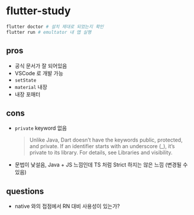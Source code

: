 # flutter-study

``` bash
flutter doctor # 설치 제대로 되었는지 확인
flutter run # emultator 내 앱 실행
```

## pros

- 공식 문서가 잘 되어있음
- VSCode 로 개발 가능
- `setState`
- `material` 내장
- 내장 포매터

## cons

- `private` keyword 없음 
  > Unlike Java, Dart doesn’t have the keywords public, protected, and private. If an identifier starts with an underscore (_), it’s private to its library. For details, see Libraries and visibility.
- 문법이 낯설음, Java + JS 느낌인데 TS 처럼 Strict 하지는 않은 느낌 (변경될 수 있음)

## questions

- native 와의 접점에서 RN 대비 사용성이 있는가?
